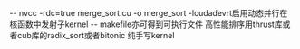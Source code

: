 -- nvcc -rdc=true  merge_sort.cu -o merge_sort -lcudadevrt启用动态并行在核函数中发射子kernel
-- makefile亦可得到可执行文件
高性能排序用thrust库或者cub库的radix_sort或者bitonic
纯手写kernel
